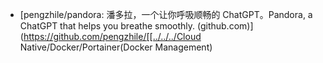 - [pengzhile/pandora: 潘多拉，一个让你呼吸顺畅的 ChatGPT。Pandora, a ChatGPT that helps you breathe smoothly. (github.com)](https://github.com/pengzhile/[[../../../Cloud Native/Docker/Portainer(Docker Management)
